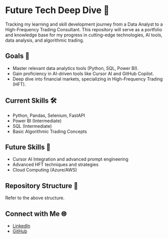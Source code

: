 # Future Tech Deep Dive 🚀

Tracking my learning and skill development journey from a Data Analyst to a High-Frequency Trading Consultant. This repository will serve as a portfolio and knowledge base for my progress in cutting-edge technologies, AI tools, data analysis, and algorithmic trading.

## Goals 🎯
- Master relevant data analytics tools (Python, SQL, Power BI).
- Gain proficiency in AI-driven tools like Cursor AI and GitHub Copilot.
- Deep dive into financial markets, specializing in High-Frequency Trading (HFT).

## Current Skills 🛠️
- Python, Pandas, Selenium, FastAPI
- Power BI (Intermediate)
- SQL (Intermediate)
- Basic Algorithmic Trading Concepts

## Future Skills 🌱
- Cursor AI Integration and advanced prompt engineering
- Advanced HFT techniques and strategies
- Cloud Computing (Azure/AWS)

## Repository Structure 📂
Refer to the above structure.

## Connect with Me 🌐
- [LinkedIn](your-linkedin-url)
- [GitHub](your-github-url)

